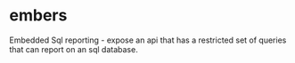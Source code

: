 embers
======

Embedded Sql reporting - expose an api that has a restricted set of queries that can report on an sql database.
